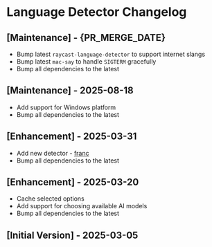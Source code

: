 # Language Detector Changelog

## [Maintenance] - {PR_MERGE_DATE}

- Bump latest `raycast-language-detector` to support internet slangs
- Bump latest `mac-say` to handle `SIGTERM` gracefully
- Bump all dependencies to the latest

## [Maintenance] - 2025-08-18

- Add support for Windows platform
- Bump all dependencies to the latest

## [Enhancement] - 2025-03-31

- Add new detector - [franc](https://npmjs.com/franc)
- Bump all dependencies to the latest

## [Enhancement] - 2025-03-20

- Cache selected options
- Add support for choosing available AI models
- Bump all dependencies to the latest

## [Initial Version] - 2025-03-05
